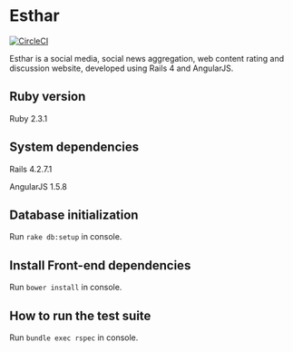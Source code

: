 # Esthar

[![CircleCI](https://circleci.com/gh/mzelenyuk/Esthar/tree/master.svg?style=svg&circle-token=96d054953f193dab539d5dec55153a88583e634e)](https://circleci.com/gh/mzelenyuk/Esthar/tree/master)

Esthar is a social media, social news aggregation, web content rating and discussion website,
developed using Rails 4 and AngularJS.

## Ruby version

Ruby 2.3.1

## System dependencies

Rails 4.2.7.1

AngularJS 1.5.8

## Database initialization

Run `rake db:setup` in console.

## Install Front-end dependencies

Run `bower install` in console.

## How to run the test suite

Run `bundle exec rspec` in console.

